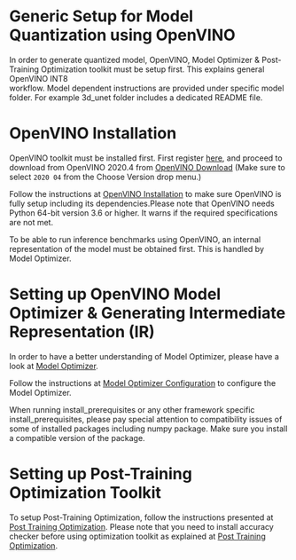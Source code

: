 #  Generic Setup for Model Quantization using OpenVINO
In order to generate quantized model, OpenVINO, Model Optimizer & Post-Training 
Optimization toolkit must be setup first. This explains general OpenVINO INT8  
workflow. Model dependent instructions are provided under specific model folder.
For example 3d_unet folder includes a dedicated README file.

#  OpenVINO Installation

OpenVINO toolkit must be installed first. First register [here](https://software.seek.intel.com/openvino-toolkit?os=windows), and proceed to download from OpenVINO 2020.4 from
[OpenVINO Download](https://registrationcenter.intel.com/en/products/postregistration/?sn=CN7V-MMZBCD5S&Sequence=2343869&encema=Wg/bUFJY2qspv9ef8QA1f1+hU9B0hD5Y1QPm/PLiHQtlzwS4UTT1JA4yxydzX5Dz5zNMC9cqbXaMhuZ4hj66XBWnKNxMliql9t9dW81KvP8=&dnld=t&pass=yes) (Make sure to select ```2020 04``` from the Choose Version drop menu.)

Follow the instructions at [OpenVINO Installation](https://docs.openvinotoolkit.org/2020.4/openvino_docs_install_guides_installing_openvino_linux.html) to make sure OpenVINO
is fully setup including its dependencies.Please note that OpenVINO needs Python
64-bit version 3.6 or higher. It warns if the required specifications are not met.

To be able to run inference benchmarks using OpenVINO, an internal representation 
of the model must be obtained first. This is handled by Model Optimizer.

# Setting up OpenVINO Model Optimizer & Generating Intermediate Representation (IR)

In order to have a better understanding of Model Optimizer, please have a look at
[Model Optimizer](https://docs.openvinotoolkit.org/2020.4/openvino_docs_MO_DG_Deep_Learning_Model_Optimizer_DevGuide.html).

Follow the instructions at [Model Optimizer Configuration](https://docs.openvinotoolkit.org/2020.4/openvino_docs_MO_DG_prepare_model_Config_Model_Optimizer.html) to configure the
Model Optimizer.

When running install_prerequisites or any other framework specific install_prerequisites,
please pay special attention to compatibility issues of some of installed packages
including numpy package. Make sure you install a compatible version of the package.

# Setting up Post-Training Optimization Toolkit
To setup Post-Training Optimization, follow the instructions presented at 
[Post Training Optimization](https://docs.openvinotoolkit.org/2020.4/pot_README.html).
Please note that you need to install accuracy checker before using optimization toolkit
as explained at [Post Training Optimization](https://docs.openvinotoolkit.org/2020.4/pot_README.html).
